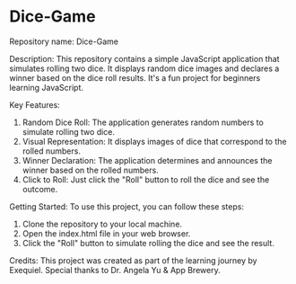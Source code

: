 # Dice-Game

Repository name: Dice-Game

Description:
This repository contains a simple JavaScript application that simulates rolling two dice. It displays random dice images and declares a winner based on the dice roll results. It's a fun project for beginners learning JavaScript.

Key Features:
1) Random Dice Roll: The application generates random numbers to simulate rolling two dice.
2) Visual Representation: It displays images of dice that correspond to the rolled numbers.
3) Winner Declaration: The application determines and announces the winner based on the rolled numbers.
4) Click to Roll: Just click the "Roll" button to roll the dice and see the outcome.

Getting Started:
To use this project, you can follow these steps:
1) Clone the repository to your local machine.
2) Open the index.html file in your web browser.
3) Click the "Roll" button to simulate rolling the dice and see the result.

Credits:
This project was created as part of the learning journey by Exequiel. Special thanks to Dr. Angela Yu & App Brewery.
